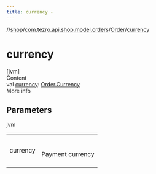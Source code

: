 ```yaml
---
title: currency -
---
```

//[shop](../../../index.md)/[com.tezro.api.shop.model.orders](../index.md)/[Order](index.md)/[currency](currency.md)



# currency  
[jvm]  
Content  
val [currency](currency.md): [Order.Currency](-currency/index.md)  
More info  


## Parameters  
  
jvm  
  
| | |
|---|---|
| <a name="com.tezro.api.shop.model.orders/Order/currency/#/PointingToDeclaration/"></a>currency| <a name="com.tezro.api.shop.model.orders/Order/currency/#/PointingToDeclaration/"></a><br><br>Payment currency<br><br>|
  
  



